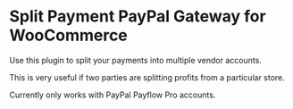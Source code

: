 # Split Payment PayPal Gateway for WooCommerce

Use this plugin to split your payments into multiple vendor accounts.

This is very useful if two parties are splitting profits from a particular store.

Currently only works with PayPal Payflow Pro accounts.